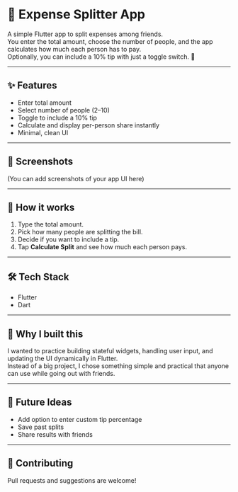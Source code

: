 # 💸 Expense Splitter App

A simple Flutter app to split expenses among friends.  
You enter the total amount, choose the number of people, and the app calculates how much each person has to pay.  
Optionally, you can include a 10% tip with just a toggle switch. 🎉  

---

## ✨ Features
- Enter total amount
- Select number of people (2–10)
- Toggle to include a 10% tip
- Calculate and display per-person share instantly
- Minimal, clean UI

---

## 📱 Screenshots
(You can add screenshots of your app UI here)

---

## 🚀 How it works
1. Type the total amount.  
2. Pick how many people are splitting the bill.  
3. Decide if you want to include a tip.  
4. Tap **Calculate Split** and see how much each person pays.  

---

## 🛠️ Tech Stack
- Flutter
- Dart

---

## 🎯 Why I built this
I wanted to practice building stateful widgets, handling user input, and updating the UI dynamically in Flutter.  
Instead of a big project, I chose something simple and practical that anyone can use while going out with friends.  

---

## 📌 Future Ideas
- Add option to enter custom tip percentage  
- Save past splits  
- Share results with friends  

---

## 🤝 Contributing
Pull requests and suggestions are welcome!  
